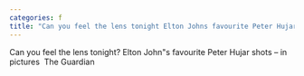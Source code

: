 ```yaml
---
categories: f
title: "Can you feel the lens tonight Elton Johns favourite Peter Hujar shots – in pictures  The Guardian"
---
```

Can you feel the lens tonight? Elton John"s favourite Peter Hujar shots – in pictures&nbsp;&nbsp;The Guardian